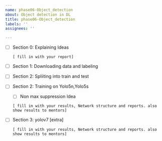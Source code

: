 ```yaml
---
name: phase06-Object_detection
about: Object detection in DL
title: phase06-Object_detection
labels: ''
assignees: ''

---
```


- [ ] Section 0: Explaining Ideas
  
   `[ fill in with your report]`
  
- [ ] Section 1: Downloading data and labeling
- [ ] Section 2: Spliiting into train and test

- [ ] Section 2: Training on Yolo5n,Yolo5s
  - [ ] Non max suppression Idea

   `[ fill in with your results, Network structure and reports. also show results to mentors]`

- [ ] Section 3: yolov7 [extra]

   `[ fill in with your results, Network structure and reports. also show results to mentors]`